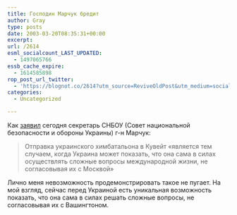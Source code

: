 ```yaml
---
title: Господин Марчук бредит
author: Gray
type: posts
date: 2003-03-20T08:35:31+00:00
excerpt:
url: /2614
esml_socialcount_LAST_UPDATED:
  - 1497065766
essb_cache_expire:
  - 1614585898
rop_post_url_twitter:
  - 'https://blognot.co/2614?utm_source=ReviveOldPost&utm_medium=social&utm_campaign=ReviveOldPost'
categories:
  - Uncategorized

---
```








Как <a href="http://www.obozrevatel.com.ua/mnews.php?id=78482" target="_blank">заявил</a> сегодня секретарь СНБОУ (Совет национальной безопасности и обороны Украины) г-н Марчук:

> Отправка украинского химбатальона в Кувейт &#171;является тем случаем, когда Украина может показать, что она сама в силах осуществлять сложные вопросы международной жизни, не согласовывая их с Москвой&#187;

Лично меня невозможность продемонстрировать такое не пугает. На мой взгляд, сейчас перед Украиной есть уникальная возможность показать, что она сама в силах решать сложные вопросы, не согласовывая их с Вашингтоном.